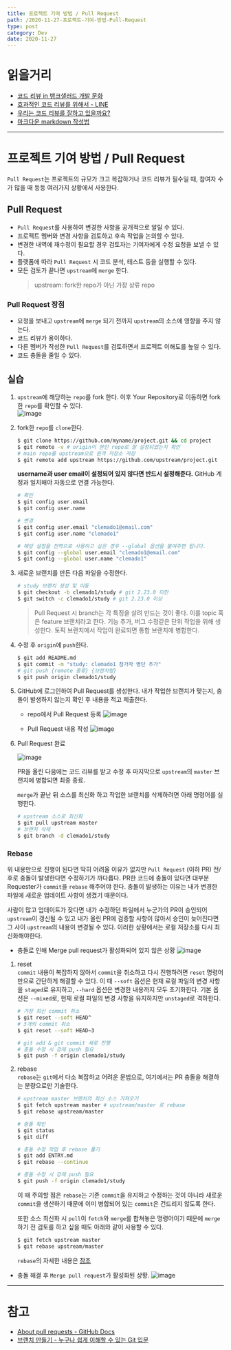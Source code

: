 ```yaml
---
title: 프로젝트 기여 방법 / Pull Request
path: /2020-11-27-프로젝트-기여-방법-Pull-Request
type: post
category: Dev
date: 2020-11-27
---
```


# 읽을거리

-   [코드 리뷰 in 뱅크샐러드 개발 문화](https://blog.banksalad.com/tech/banksalad-code-review-culture/)
-   [효과적인 코드 리뷰를 위해서 - LINE](https://engineering.linecorp.com/ko/blog/effective-codereview/)
-   [우리는 코드 리뷰를 잘하고 있을까요?](https://medium.com/styleshare/%EC%9A%B0%EB%A6%AC%EB%8A%94-%EC%BD%94%EB%93%9C-%EB%A6%AC%EB%B7%B0%EB%A5%BC-%EC%9E%98%ED%95%98%EA%B3%A0-%EC%9E%88%EC%9D%84%EA%B9%8C%EC%9A%94-201c12d04d0d)
-   [마크다운 markdown 작성법](https://gist.github.com/ihoneymon/652be052a0727ad59601)

---

# 프로젝트 기여 방법 / Pull Request

`Pull Request`는 프로젝트의 규모가 크고 복잡하거나 코드 리뷰가 필수일 때, 참여자 수가 많을 때 등등 여러가지 상황에서 사용한다.

## Pull Request

-   `Pull Request`를 사용하여 변경한 사항을 공개적으로 알릴 수 있다.
-   프로젝트 멤버와 변경 사항을 검토하고 후속 작업을 논의할 수 있다.
-   변경한 내역에 재수정이 필요할 경우 검토자는 기여자에게 수정 요청을 보낼 수 있다.
-   플랫폼에 따라 `Pull Request` 시 코드 분석, 테스트 등을 실행할 수 있다.
-   모든 검토가 끝나면 `upstream`에 `merge` 한다.
    > upstream: fork한 repo가 아닌 가장 상류 repo

### Pull Request 장점

-   요청을 보내고 `upstream`에 `merge` 되기 전까지 `upstream`의 소스에 영향을 주지 않는다.
-   코드 리뷰가 용이하다.
-   다른 멤버가 작성한 `Pull Request`를 검토하면서 프로젝트 이해도를 높일 수 있다.
-   코드 충돌을 줄일 수 있다.

## 실습

1. `upstream`에 해당하는 `repo`를 fork 한다. 이후 Your Repository로 이동하면 fork한 `repo`를 확인할 수 있다.  
   ![image](https://user-images.githubusercontent.com/41099541/100420195-5b1b2f00-30c9-11eb-993a-2ac32f1ca390.png)

2. fork한 `repo`를 `clone`한다.

    ```bash
    $ git clone https://github.com/myname/project.git && cd project
    $ git remote -v # origin이 본인 repo로 잘 설정되었는지 확인
    # main repo를 upstream으로 원격 저장소 저장
    $ git remote add upstream https://github.com/upstream/project.git
    ```

    **username과 user email이 설정되어 있지 않다면 반드시 설정해준다.** GitHub 계정과 일치해야 자동으로 연결 가능한다.

    ```bash
    # 확인
    $ git config user.email
    $ git config user.name

    # 변경
    $ git config user.email "clemado1@email.com"
    $ git config user.name "clemado1"

    # 해당 설정을 전역으로 사용하고 싶은 경우 --global 옵션을 붙여주면 됩니다.
    $ git config --global user.email "clemado1@email.com"
    $ git config --global user.name "clemado1"
    ```

3. 새로운 브랜치를 만든 다음 파일을 수정한다.

    ```bash
    # study 브랜치 생성 및 이동
    $ git checkout -b clemado1/study # git 2.23.0 미만
    $ git switch -c clemado1/study # git 2.23.0 이상
    ```

    > Pull Request 시 branch는 각 특징을 살려 만드는 것이 좋다. 이를 topic 혹은 feature 브랜치라고 한다. 기능 추가, 버그 수정같은 단위 작업을 위해 생성한다. 토픽 브랜치에서 작업이 완료되면 통합 브랜치에 병합한다.

4. 수정 후 `origin`에 `push`한다.

    ```bash
    $ git add README.md
    $ git commit -m "study: clemado1 참가자 명단 추가"
    # git push {remote 종류} {브랜치명}
    $ git push origin clemado1/study
    ```

5. GitHub에 로그인하여 Pull Request를 생성한다. 내가 작업한 브랜치가 맞는지, 충돌이 발생하지 않는지 확인 후 내용을 적고 제출한다.

    - repo에서 Pull Request 등록
      ![image](https://user-images.githubusercontent.com/41099541/100424265-ac7aec80-30d0-11eb-8d63-07e6e67ee63e.png)

    - Pull Request 내용 작성
      ![image](https://user-images.githubusercontent.com/41099541/100424572-1dba9f80-30d1-11eb-94a5-12acd11e8e66.png)

6. Pull Request 완료

    ![image](https://user-images.githubusercontent.com/41099541/100424815-7853fb80-30d1-11eb-8f93-37710c12af0b.png)

    PR을 올린 다음에는 코드 리뷰를 받고 수정 후 마지막으로 `upstream`의 `master` 브랜치에 병합되면 최종 종료.

    `merge`가 끝난 뒤 소스를 최신화 하고 작업한 브랜치를 삭제하려면 아래 명령어를 실행한다.

    ```bash
    # upstream 소스로 최신화
    $ git pull upstream master
    # 브랜치 삭제
    $ git branch -d clemado1/study
    ```

### Rebase

위 내용만으로 진행이 된다면 딱히 어려울 이유가 없지만 `Pull Request` (이하 PR) 전/후로 충돌이 발생한다면 수정하기가 까다롭다. PR한 코드에 충돌이 있다면 대부분 Requester가 `commit`을 `rebase` 해주어야 한다. 충돌이 발생하는 이유는 내가 변경한 파일에 새로운 업데이트 사항이 생겼기 때문이다.

사람이 많고 업데이트가 잦다면 내가 수정하던 파일에서 누군가의 PR이 승인되어 `upstream`이 갱신될 수 있고 내가 올린 PR에 검증할 사항이 많아서 승인이 늦어진다면 그 사이 `upstream`의 내용이 변경될 수 있다. 이러한 상황에서는 로컬 저장소를 다시 최신화해야한다.

-   충돌로 인해 Merge pull request가 활성화되어 있지 않은 상황
    ![image](https://user-images.githubusercontent.com/41099541/100559537-5f785f80-32f6-11eb-9885-38b357e966dd.png)

1.  reset  
    `commit` 내용이 복잡하지 않아서 `commit`을 취소하고 다시 진행하려면 `reset` 명령어만으로 간단하게 해결할 수 있다. 이 때 `--soft` 옵션은 현재 로컬 파일의 변경 사항을 `staged`로 유지하고, `--hard` 옵션은 변경한 내용까지 모두 초기화한다. 기본 옵션은 `--mixed`로, 현재 로컬 파일의 변경 사항을 유지하지만 `unstaged`로 격하한다.

    ```bash
    # 가장 최신 commit 취소
    $ git reset --soft HEAD^
    # 3개의 commit 취소
    $ git reset --soft HEAD~3

    # git add & git commit 새로 진행
    # 충돌 수정 시 강제 push 필요
    $ git push -f origin clemado1/study
    ```

2.  rebase  
    `rebase`는 `git`에서 다소 복잡하고 어려운 문법으로, 여기에서는 PR 충돌을 해결하는 분량으로만 기술한다.

    ```bash
    # upstream master 브랜치의 최신 소스 가져오기
    $ git fetch upstream master # upstream/master 로 rebase
    $ git rebase upstream/master

    # 충돌 확인
    $ git status
    $ git diff

    # 충돌 수정 작업 후 rebase 풀기
    $ git add ENTRY.md
    $ git rebase --continue

    # 충돌 수정 시 강제 push 필요
    $ git push -f origin clemado1/study
    ```

    이 때 주의할 점은 `rebase`는 기존 `commit`을 유지하고 수정하는 것이 아니라 새로운 `commit`을 생산하기 때문에 이미 병합되어 있는 `commit`은 건드리지 않도록 한다.

    또한 소스 최신화 시 `pull`이 `fetch`와 `merge`를 합쳐놓은 명령어이기 때문에 `merge` 하기 전 검토를 하고 싶을 때도 아래와 같이 사용할 수 있다.

    ```bash
    $ git fetch upstream master
    $ git rebase upstream/master
    ```

    `rebase`의 자세한 내용은 [참조](https://git-scm.com/book/ko/v2/Git-%EB%B8%8C%EB%9E%9C%EC%B9%98-Rebase-%ED%95%98%EA%B8%B0)

-   충돌 해결 후 `Merge pull request`가 활성화된 상황.
    ![image](https://user-images.githubusercontent.com/41099541/100570867-1c79b480-3315-11eb-82cf-4310a006d97b.png)

---

# 참고

-   [About pull requests - GitHub Docs](https://docs.github.com/en/free-pro-team@latest/github/collaborating-with-issues-and-pull-requests/about-pull-requests)
-   [브랜치 만들기 - 누구나 쉽게 이해할 수 있는 Git 입문](https://backlog.com/git-tutorial/kr/stepup/stepup1_2.html)
